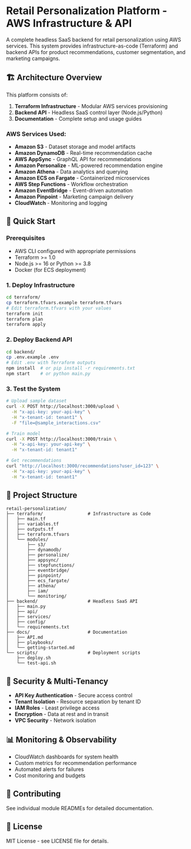 # Retail Personalization Platform - AWS Infrastructure & API

A complete headless SaaS backend for retail personalization using AWS services. This system provides infrastructure-as-code (Terraform) and backend APIs for product recommendations, customer segmentation, and marketing campaigns.

## 🏗️ Architecture Overview

This platform consists of:

1. **Terraform Infrastructure** - Modular AWS services provisioning
2. **Backend API** - Headless SaaS control layer (Node.js/Python)
3. **Documentation** - Complete setup and usage guides

### AWS Services Used:
- **Amazon S3** - Dataset storage and model artifacts
- **Amazon DynamoDB** - Real-time recommendation cache
- **AWS AppSync** - GraphQL API for recommendations
- **Amazon Personalize** - ML-powered recommendation engine
- **Amazon Athena** - Data analytics and querying
- **Amazon ECS on Fargate** - Containerized microservices
- **AWS Step Functions** - Workflow orchestration
- **Amazon EventBridge** - Event-driven automation
- **Amazon Pinpoint** - Marketing campaign delivery
- **CloudWatch** - Monitoring and logging

## 🚀 Quick Start

### Prerequisites
- AWS CLI configured with appropriate permissions
- Terraform >= 1.0
- Node.js >= 16 or Python >= 3.8
- Docker (for ECS deployment)

### 1. Deploy Infrastructure
```bash
cd terraform/
cp terraform.tfvars.example terraform.tfvars
# Edit terraform.tfvars with your values
terraform init
terraform plan
terraform apply
```

### 2. Deploy Backend API
```bash
cd backend/
cp .env.example .env
# Edit .env with Terraform outputs
npm install  # or pip install -r requirements.txt
npm start    # or python main.py
```

### 3. Test the System
```bash
# Upload sample dataset
curl -X POST http://localhost:3000/upload \
  -H "x-api-key: your-api-key" \
  -H "x-tenant-id: tenant1" \
  -F "file=@sample_interactions.csv"

# Train model
curl -X POST http://localhost:3000/train \
  -H "x-api-key: your-api-key" \
  -H "x-tenant-id: tenant1"

# Get recommendations
curl "http://localhost:3000/recommendations?user_id=123" \
  -H "x-api-key: your-api-key" \
  -H "x-tenant-id: tenant1"
```

## 📁 Project Structure

```
retail-personalization/
├── terraform/                 # Infrastructure as Code
│   ├── main.tf
│   ├── variables.tf
│   ├── outputs.tf
│   ├── terraform.tfvars
│   └── modules/
│       ├── s3/
│       ├── dynamodb/
│       ├── personalize/
│       ├── appsync/
│       ├── stepfunctions/
│       ├── eventbridge/
│       ├── pinpoint/
│       ├── ecs_fargate/
│       ├── athena/
│       ├── iam/
│       └── monitoring/
├── backend/                   # Headless SaaS API
│   ├── main.py
│   ├── api/
│   ├── services/
│   ├── config/
│   └── requirements.txt
├── docs/                      # Documentation
│   ├── API.md
│   ├── playbooks/
│   └── getting-started.md
└── scripts/                   # Deployment scripts
    ├── deploy.sh
    └── test-api.sh
```

## 🔐 Security & Multi-Tenancy

- **API Key Authentication** - Secure access control
- **Tenant Isolation** - Resource separation by tenant ID
- **IAM Roles** - Least privilege access
- **Encryption** - Data at rest and in transit
- **VPC Security** - Network isolation

## 📊 Monitoring & Observability

- CloudWatch dashboards for system health
- Custom metrics for recommendation performance
- Automated alerts for failures
- Cost monitoring and budgets

## 🤝 Contributing

See individual module READMEs for detailed documentation.

## 📄 License

MIT License - see LICENSE file for details. 